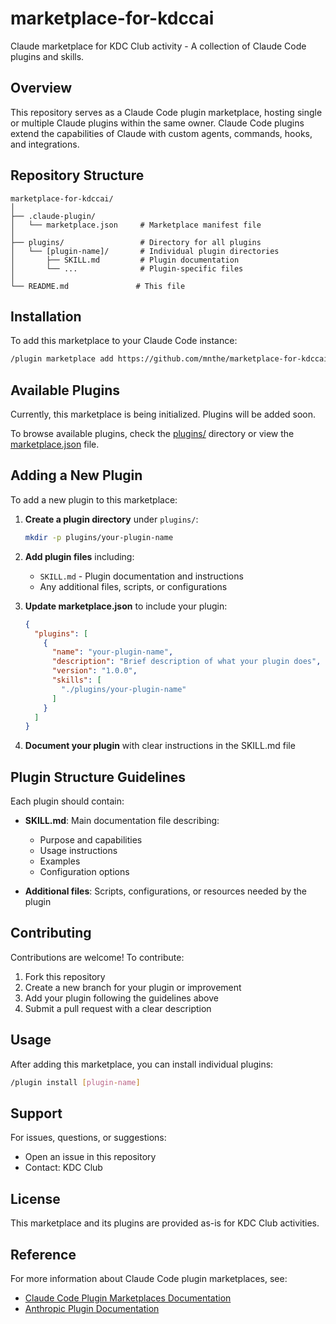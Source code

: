 # marketplace-for-kdccai

Claude marketplace for KDC Club activity - A collection of Claude Code plugins and skills.

## Overview

This repository serves as a Claude Code plugin marketplace, hosting single or multiple Claude plugins within the same owner. Claude Code plugins extend the capabilities of Claude with custom agents, commands, hooks, and integrations.

## Repository Structure

```
marketplace-for-kdccai/
│
├── .claude-plugin/
│   └── marketplace.json     # Marketplace manifest file
│
├── plugins/                 # Directory for all plugins
│   └── [plugin-name]/       # Individual plugin directories
│       ├── SKILL.md         # Plugin documentation
│       └── ...              # Plugin-specific files
│
└── README.md               # This file
```

## Installation

To add this marketplace to your Claude Code instance:

```bash
/plugin marketplace add https://github.com/mnthe/marketplace-for-kdccai
```

## Available Plugins

Currently, this marketplace is being initialized. Plugins will be added soon.

To browse available plugins, check the [plugins/](./plugins/) directory or view the [marketplace.json](./.claude-plugin/marketplace.json) file.

## Adding a New Plugin

To add a new plugin to this marketplace:

1. **Create a plugin directory** under `plugins/`:
   ```bash
   mkdir -p plugins/your-plugin-name
   ```

2. **Add plugin files** including:
   - `SKILL.md` - Plugin documentation and instructions
   - Any additional files, scripts, or configurations

3. **Update marketplace.json** to include your plugin:
   ```json
   {
     "plugins": [
       {
         "name": "your-plugin-name",
         "description": "Brief description of what your plugin does",
         "version": "1.0.0",
         "skills": [
           "./plugins/your-plugin-name"
         ]
       }
     ]
   }
   ```

4. **Document your plugin** with clear instructions in the SKILL.md file

## Plugin Structure Guidelines

Each plugin should contain:

- **SKILL.md**: Main documentation file describing:
  - Purpose and capabilities
  - Usage instructions
  - Examples
  - Configuration options
  
- **Additional files**: Scripts, configurations, or resources needed by the plugin

## Contributing

Contributions are welcome! To contribute:

1. Fork this repository
2. Create a new branch for your plugin or improvement
3. Add your plugin following the guidelines above
4. Submit a pull request with a clear description

## Usage

After adding this marketplace, you can install individual plugins:

```bash
/plugin install [plugin-name]
```

## Support

For issues, questions, or suggestions:
- Open an issue in this repository
- Contact: KDC Club

## License

This marketplace and its plugins are provided as-is for KDC Club activities.

## Reference

For more information about Claude Code plugin marketplaces, see:
- [Claude Code Plugin Marketplaces Documentation](https://docs.claude.com/en/docs/claude-code/plugin-marketplaces)
- [Anthropic Plugin Documentation](https://www.anthropic.com/news/claude-code-plugins)
